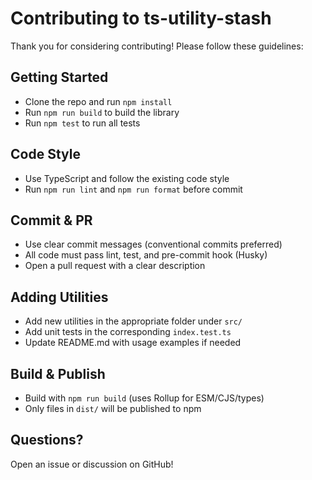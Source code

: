 # Contributing to ts-utility-stash

Thank you for considering contributing! Please follow these guidelines:

## Getting Started

- Clone the repo and run `npm install`
- Run `npm run build` to build the library
- Run `npm test` to run all tests

## Code Style

- Use TypeScript and follow the existing code style
- Run `npm run lint` and `npm run format` before commit

## Commit & PR

- Use clear commit messages (conventional commits preferred)
- All code must pass lint, test, and pre-commit hook (Husky)
- Open a pull request with a clear description

## Adding Utilities

- Add new utilities in the appropriate folder under `src/`
- Add unit tests in the corresponding `index.test.ts`
- Update README.md with usage examples if needed

## Build & Publish

- Build with `npm run build` (uses Rollup for ESM/CJS/types)
- Only files in `dist/` will be published to npm

## Questions?

Open an issue or discussion on GitHub!

